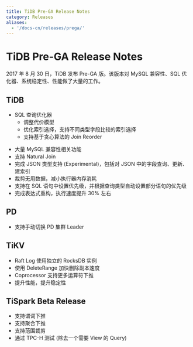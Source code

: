 ```yaml
---
title: TiDB Pre-GA Release Notes
category: Releases
aliases:
  - '/docs-cn/releases/prega/'
---
```


# TiDB Pre-GA Release Notes

2017 年 8 月 30 日，TiDB 发布 Pre-GA 版。该版本对 MySQL 兼容性、SQL 优化器、系统稳定性、性能做了大量的工作。

## TiDB

+ SQL 查询优化器 
    - 调整代价模型
    - 优化索引选择，支持不同类型字段比较的索引选择
    - 支持基于贪心算法的 Join Reorder
- 大量 MySQL 兼容性相关功能
- 支持 Natural Join
- 完成 JSON 类型支持 (Experimental)，包括对 JSON 中的字段查询、更新、建索引
- 裁剪无用数据，减小执行器内存消耗
- 支持在 SQL 语句中设置优先级，并根据查询类型自动设置部分语句的优先级
- 完成表达式重构，执行速度提升 30% 左右

## PD

+ 支持手动切换 PD 集群 Leader

## TiKV

+ Raft Log 使用独立的 RocksDB 实例
+ 使用 DeleteRange 加快删除副本速度
+ Coprocessor 支持更多运算符下推
+ 提升性能，提升稳定性

## TiSpark Beta Release

+ 支持谓词下推
+ 支持聚合下推
+ 支持范围裁剪
+ 通过 TPC-H 测试 (除去一个需要 View 的 Query)